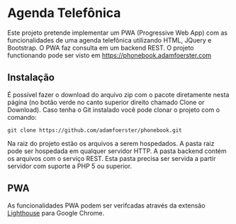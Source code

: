 # Agenda Telefônica
Este projeto pretende implementar um PWA (Progressive Web App) com as funcionalidades de uma agenda telefônica utilizando HTML, JQuery e Bootstrap. O PWA faz consulta em um backend REST.
O projeto functionando pode ser visto em https://phonebook.adamfoerster.com
## Instalação
É possível fazer o download do arquivo zip com o pacote diretamente nesta página (no botão verde no canto superior direito chamado Clone or Download). Caso tenha o Git instalado você pode clonar o projeto com o comando:
```
git clone https://github.com/adamfoerster/phonebook.git
```
Na raiz do projeto estão os arquivos a serem hospedados. A pasta raiz pode ser hospedada em qualquer servidor HTTP. A pasta backend contém os arquivos com o serviço REST. Esta pasta precisa ser servida a partir servidor com suporte a PHP 5 ou superior.
## PWA
As funcionalidades PWA podem ser verifcadas através da extensão [Lighthouse](https://chrome.google.com/webstore/detail/lighthouse/blipmdconlkpinefehnmjammfjpmpbjk) para Google Chrome.
